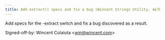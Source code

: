 ```yaml
---
title: Add extract() specs and fix a bug (Wincent Strings Utility, 4e7b88d)
---
```


Add specs for the -extract switch and fix a bug discovered as a result.

Signed-off-by: Wincent Colaiuta &lt;win@wincent.com&gt;
